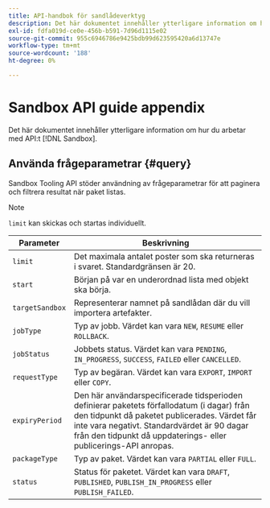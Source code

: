 ```yaml
---
title: API-handbok för sandlådeverktyg
description: Det här dokumentet innehåller ytterligare information om hur du arbetar med sandlådeverktygets API.
exl-id: fdfa019d-ce0e-456b-b591-7d96d1115e02
source-git-commit: 955c6946786e9425bdb99d623595420a6d13747e
workflow-type: tm+mt
source-wordcount: '188'
ht-degree: 0%

---
```


# Sandbox API guide appendix

Det här dokumentet innehåller ytterligare information om hur du arbetar med API:t [!DNL Sandbox].

## Använda frågeparametrar {#query}

Sandbox Tooling API stöder användning av frågeparametrar för att paginera och filtrera resultat när paket listas.

>[!NOTE]
>
>`limit` kan skickas och startas individuellt.

| Parameter | Beskrivning |
| --- | --- |
| `limit` | Det maximala antalet poster som ska returneras i svaret. Standardgränsen är 20. |
| `start` | Början på var en underordnad lista med objekt ska börja. |
| `targetSandbox` | Representerar namnet på sandlådan där du vill importera artefakter. |
| `jobType` | Typ av jobb. Värdet kan vara `NEW`, `RESUME` eller `ROLLBACK`. |
| `jobStatus` | Jobbets status. Värdet kan vara `PENDING`, `IN_PROGRESS`, `SUCCESS`, `FAILED` eller `CANCELLED`. |
| `requestType` | Typ av begäran. Värdet kan vara `EXPORT`, `IMPORT` eller `COPY`. |
| `expiryPeriod` | Den här användarspecificerade tidsperioden definierar paketets förfallodatum (i dagar) från den tidpunkt då paketet publicerades. Värdet får inte vara negativt. Standardvärdet är 90 dagar från den tidpunkt då uppdaterings- eller publicerings-API anropas. |
| `packageType` | Typ av paket. Värdet kan vara `PARTIAL` eller `FULL`. |
| `status` | Status för paketet. Värdet kan vara `DRAFT`, `PUBLISHED`, `PUBLISH_IN_PROGRESS` eller `PUBLISH_FAILED`. |
